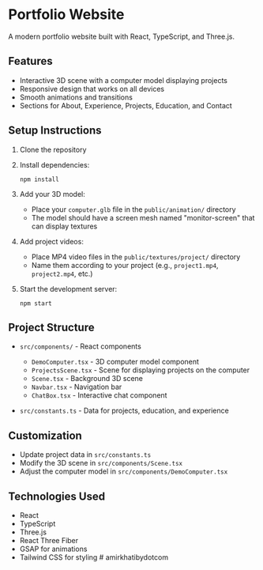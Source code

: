 # Portfolio Website

A modern portfolio website built with React, TypeScript, and Three.js.

## Features

- Interactive 3D scene with a computer model displaying projects
- Responsive design that works on all devices
- Smooth animations and transitions
- Sections for About, Experience, Projects, Education, and Contact

## Setup Instructions

1. Clone the repository
2. Install dependencies:
   ```
   npm install
   ```
3. Add your 3D model:
   - Place your `computer.glb` file in the `public/animation/` directory
   - The model should have a screen mesh named "monitor-screen" that can display textures

4. Add project videos:
   - Place MP4 video files in the `public/textures/project/` directory
   - Name them according to your project (e.g., `project1.mp4`, `project2.mp4`, etc.)

5. Start the development server:
   ```
   npm start
   ```

## Project Structure

- `src/components/` - React components
  - `DemoComputer.tsx` - 3D computer model component
  - `ProjectsScene.tsx` - Scene for displaying projects on the computer
  - `Scene.tsx` - Background 3D scene
  - `Navbar.tsx` - Navigation bar
  - `ChatBox.tsx` - Interactive chat component

- `src/constants.ts` - Data for projects, education, and experience

## Customization

- Update project data in `src/constants.ts`
- Modify the 3D scene in `src/components/Scene.tsx`
- Adjust the computer model in `src/components/DemoComputer.tsx`

## Technologies Used

- React
- TypeScript
- Three.js
- React Three Fiber
- GSAP for animations
- Tailwind CSS for styling #   a m i r k h a t i b y d o t c o m 
 
 